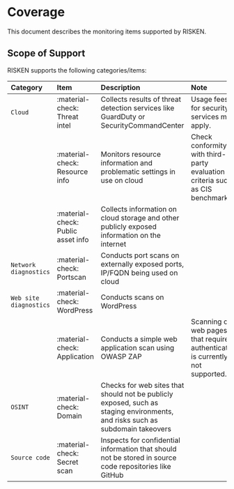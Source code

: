 # Coverage

This document describes the monitoring items supported by RISKEN.

## Scope of Support

RISKEN supports the following categories/items:

| Category     | Item                              | Description                                                              | Note                                                             |
| :----------- | :-------------------------------- | :----------------------------------------------------------------------- | :--------------------------------------------------------------- |
| `Cloud`      | :material-check: Threat intel     | Collects results of threat detection services like GuardDuty or SecurityCommandCenter | Usage fees for security services may apply. |
|              | :material-check: Resource info    | Monitors resource information and problematic settings in use on cloud | Check conformity with third-party evaluation criteria such as CIS benchmarks. |
|              | :material-check: Public asset info | Collects information on cloud storage and other publicly exposed information on the internet | |
| `Network diagnostics` | :material-check: Portscan | Conducts port scans on externally exposed ports, IP/FQDN being used on cloud | |
| `Web site diagnostics` | :material-check: WordPress | Conducts scans on WordPress | |
|              | :material-check: Application    | Conducts a simple web application scan using OWASP ZAP | Scanning of web pages that require authentication is currently not supported. |
| `OSINT`      | :material-check: Domain          | Checks for web sites that should not be publicly exposed, such as staging environments, and risks such as subdomain takeovers | |
| `Source code` | :material-check: Secret scan     | Inspects for confidential information that should not be stored in source code repositories like GitHub | |